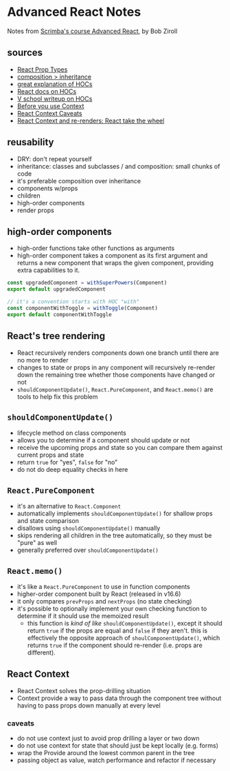 # Advanced React Notes

Notes from [Scrimba's course Advanced React](https://scrimba.com/learn/react), by Bob Ziroll

## sources

+ [React Prop Types](https://reactjs.org/docs/typechecking-with-proptypes.html#proptypes)
+ [composition > inheritance](https://www.youtube.com/watch?v=wfMtDGfHWpA)
+ [great explanation of HOCs](https://www.richardkotze.com/coding/understanding-higher-order-components)
+ [React docs on HOCs](https://reactjs.org/docs/higher-order-components.html)
+ [V school writeup on HOCs](https://coursework.vschool.io/hocs/)
+ [Before you use Context](https://reactjs.org/docs/context.html#before-you-use-context)
+ [React Context Caveats](https://reactjs.org/docs/context.html#caveats)
+ [React Context and re-renders: React take the wheel](https://medium.com/@ryanflorence/react-context-and-re-renders-react-take-the-wheel-cd1d20663647)

## reusability

+ DRY: don't repeat yourself
+ inheritance: classes and subclasses / and composition: small chunks of code
+ it's preferable composition over inheritance
+ components w/props
+ children
+ high-order components
+ render props

## high-order components

+ high-order functions take other functions as arguments
+ high-order component takes a component as its first argument and returns a new component that wraps the given component, providing extra capabilities to it.

```js
const upgradedComponent = withSuperPowers(Component)
export default upgradedComponent

// it's a convention starts with HOC "with"
const componentWithToggle = withToggle(Component)
export default componentWithToggle
```

## React's tree rendering

+ React recursively renders components down one branch until there are no more to render
+ changes to state or props in any component will recursively re-render down the remaining tree whether those components have changed or not
+ `shouldComponentUpdate()`, `React.PureComponent`, and `React.memo()` are tools to help fix this problem

## `shouldComponentUpdate()`

+ lifecycle method on class components
+ allows you to determine if a component should update or not
+ receive the upcoming props and state so you can compare them against current props and state
+ return `true` for "yes", `false` for "no"
+ do not do deep equality checks in here

## `React.PureComponent`

+ it's an alternative to `React.Component`
+ automatically implements `shouldComponentUpdate()` for shallow props and state comparison
+ disallows using `shouldComponentUpdate()` manually
+ skips rendering all children in the tree automatically, so they must be "pure" as well
+ generally preferred over `shouldComponentUpdate()`

## `React.memo()`

+ it's like a `React.PureComponent` to use in function components
+ higher-order component built by React (released in v16.6)
+ it only compares `prevProps` and `nextProps` (no state checking)
+ it's possible to optionally implement your own checking function to determine if it should use the memoized result
  + this function is _kind of like_ `shouldComponentUpdate()`, except it should return `true` if the props are equal and `false` if they aren't. this is effectively the opposite approach of `shoulComponentUpdate()`, which returns `true` if the component should re-render (i.e. props are different).

## React Context

+ React Context solves the prop-drilling situation
+ Context provide a way to pass data through the component tree without having to pass props down manually at every level

### caveats

+ do not use context just to avoid prop drilling a layer or two down
+ do not use context for state that should just be kept locally (e.g. forms)
+ wrap the Provide around the lowest common parent in the tree
+ passing object as value, watch performance and refactor if necessary
